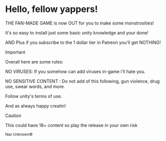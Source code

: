 # Hello, fellow yappers!
THE FAN-MADE GAME is now OUT for you to make some monstrosities!

It's so easy to install just some basic unity knowledge and your done!

AND Plus if you subscribe to the 1 dollar tier in Patreon you'll get NOTHING!

> [!IMPORTANT]
> Overall here are some rules:

NO VIRUSES: If you somehow can add viruses in-game i'll hate you.

NO SENSITIVE CONTENT : Do not add of this following, gun violence, drug use, swear words, and more.

Follow unity's terms of use.

And as always happy creatin!

> [!CAUTION]
> This could have 18+ content so play the release in your own risk

<sup>Nax Unknown©</sup>
